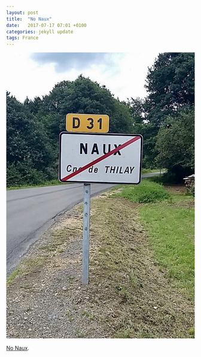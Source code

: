 ```yaml
---
layout: post
title:  "No Naux"
date:   2017-07-17 07:01 +0100
categories: jekyll update
tags: France
---
```


![Road sign with Naux crossed out](https://github.com/tombye/trexit/raw/gh-pages/assets/images/no-naux.jpg)

[No Naux](https://m.youtube.com/watch?v=RkEXGgdqMz8&t=56s).
